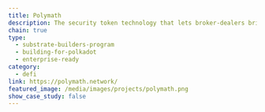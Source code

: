 ```yaml
---
title: Polymath
description: The security token technology that lets broker-dealers bring creation, issuance, and management to their clients on the blockchain.
chain: true
type:
  - substrate-builders-program
  - building-for-polkadot
  - enterprise-ready
category:
  - defi
link: https://polymath.network/
featured_image: /media/images/projects/polymath.png
show_case_study: false
---
```


